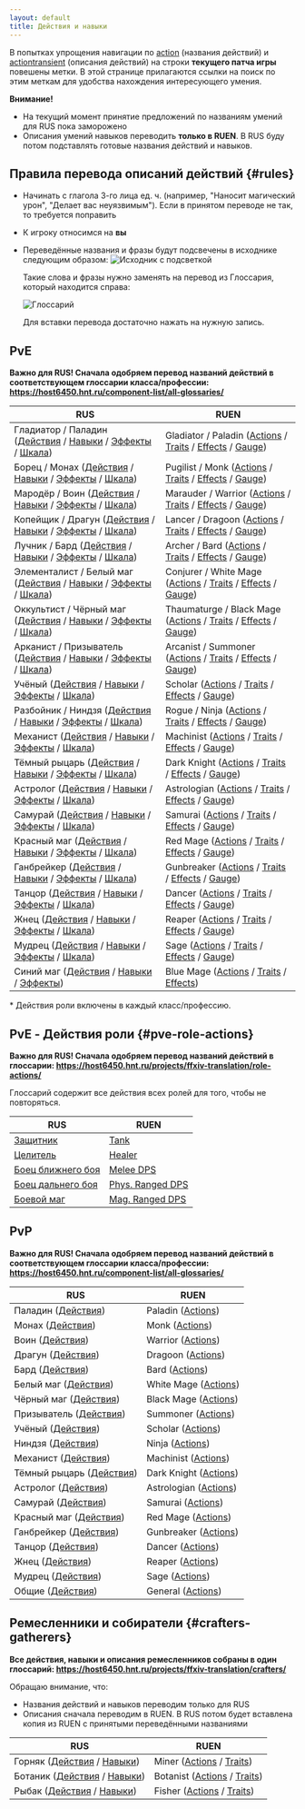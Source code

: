 ```yaml
---
layout: default
title: Действия и навыки
---
```


В попытках упрощения навигации по [action](https://host6450.hnt.ru/projects/ffxiv-translation/action/) (названия действий) и [actiontransient](https://host6450.hnt.ru/projects/ffxiv-translation/actiontransient/) (описания действий) на строки **текущего патча игры** повешены метки. В этой странице прилагаются ссылки на поиск по этим меткам для удобства нахождения интересующего умения.

**Внимание!**

* На текущий момент принятие предложений по названиям умений для RUS пока заморожено
* Описания умений навыков переводить **только в RUEN**. В RUS буду потом подставлять готовые названия действий и навыков.

## Правила перевода описаний действий {#rules}
* Начинать с глагола 3-го лица ед. ч. (например, "Наносит магический урон", "Делает вас неуязвимым"). Если в принятом переводе не так, то требуется поправить
* К игроку относимся на **вы**
* Переведённые названия и фразы будут подсвечены в исходнике следующим образом:
  ![Исходник с подсветкой](/xivrus/assets/images/actions-traits-glossary-1.png)

  Такие слова и фразы нужно заменять на перевод из Глоссария, который находится справа:

  ![Глоссарий](/xivrus/assets/images/actions-traits-glossary-2.png)

  Для вставки перевода достаточно нажать на нужную запись.

## PvE
**Важно для RUS! Сначала одобряем перевод названий действий в соответствующем глоссарии класса/профессии: <https://host6450.hnt.ru/component-list/all-glossaries/>**

| RUS                                                          | RUEN                                                         |
| ------------------------------------------------------------ | ------------------------------------------------------------ |
| Гладиатор / Паладин ([Действия](https://host6450.hnt.ru/search/?q=label%3A%22Paladin%22+language%3Aru+component%3Ar"action.*"&sort_by=context) / [Навыки](https://host6450.hnt.ru/search/?q=label%3A%22Paladin%22+language%3Aru+component%3Ar"trait.*"&sort_by=context) / [Эффекты](https://host6450.hnt.ru/search/?q=label%3A%22Paladin%22+language%3Aru+component%3Ar"status"&sort_by=context) / [Шкала](https://host6450.hnt.ru/search/?q=label%3A%22Paladin%22+language%3Aru+component%3Ar"guidepagestring"&sort_by=context)) | Gladiator / Paladin ([Actions](https://host6450.hnt.ru/search/?q=label%3A%22Paladin%22+language%3Aruen+component%3Ar"action.*"&sort_by=context) / [Traits](https://host6450.hnt.ru/search/?q=label%3A%22Paladin%22+language%3Aruen+component%3Ar"trait.*"&sort_by=context) / [Effects](https://host6450.hnt.ru/search/?q=label%3A%22Paladin%22+language%3Aruen+component%3Ar"status"&sort_by=context) / [Gauge](https://host6450.hnt.ru/search/?q=label%3A%22Paladin%22+language%3Aruen+component%3Ar"guidepagestring"&sort_by=context)) |
| Борец / Монах ([Действия](https://host6450.hnt.ru/search/?q=label%3A%22Monk%22+language%3Aru+component%3Ar"action.*"&sort_by=context) / [Навыки](https://host6450.hnt.ru/search/?q=label%3A%22Monk%22+language%3Aru+component%3Ar"trait.*"&sort_by=context) / [Эффекты](https://host6450.hnt.ru/search/?q=label%3A%22Monk%22+language%3Aru+component%3Ar"status"&sort_by=context) / [Шкала](https://host6450.hnt.ru/search/?q=label%3A%22Monk%22+language%3Aru+component%3Ar"guidepagestring"&sort_by=context)) | Pugilist / Monk ([Actions](https://host6450.hnt.ru/search/?q=label%3A%22Monk%22+language%3Aruen+component%3Ar"action.*"&sort_by=context) / [Traits](https://host6450.hnt.ru/search/?q=label%3A%22Monk%22+language%3Aruen+component%3Ar"trait.*"&sort_by=context) / [Effects](https://host6450.hnt.ru/search/?q=label%3A%22Monk%22+language%3Aruen+component%3Ar"status"&sort_by=context) / [Gauge](https://host6450.hnt.ru/search/?q=label%3A%22Monk%22+language%3Aruen+component%3Ar"guidepagestring"&sort_by=context)) |
| Мародёр / Воин ([Действия](https://host6450.hnt.ru/search/?q=label%3A%22Warrior%22+language%3Aru+component%3Ar"action.*"&sort_by=context) / [Навыки](https://host6450.hnt.ru/search/?q=label%3A%22Warrior%22+language%3Aru+component%3Ar"trait.*"&sort_by=context) / [Эффекты](https://host6450.hnt.ru/search/?q=label%3A%22Warrior%22+language%3Aru+component%3Ar"status"&sort_by=context) / [Шкала](https://host6450.hnt.ru/search/?q=label%3A%22Warrior%22+language%3Aru+component%3Ar"guidepagestring"&sort_by=context)) | Marauder / Warrior ([Actions](https://host6450.hnt.ru/search/?q=label%3A%22Warrior%22+language%3Aruen+component%3Ar"action.*"&sort_by=context) / [Traits](https://host6450.hnt.ru/search/?q=label%3A%22Warrior%22+language%3Aruen+component%3Ar"trait.*"&sort_by=context) / [Effects](https://host6450.hnt.ru/search/?q=label%3A%22Warrior%22+language%3Aruen+component%3Ar"status"&sort_by=context) / [Gauge](https://host6450.hnt.ru/search/?q=label%3A%22Warrior%22+language%3Aruen+component%3Ar"guidepagestring"&sort_by=context)) |
| Копейщик / Драгун ([Действия](https://host6450.hnt.ru/search/?q=label%3A%22Dragoon%22+language%3Aru+component%3Ar"action.*"&sort_by=context) / [Навыки](https://host6450.hnt.ru/search/?q=label%3A%22Dragoon%22+language%3Aru+component%3Ar"trait.*"&sort_by=context) / [Эффекты](https://host6450.hnt.ru/search/?q=label%3A%22Dragoon%22+language%3Aru+component%3Ar"status"&sort_by=context) / [Шкала](https://host6450.hnt.ru/search/?q=label%3A%22Dragoon%22+language%3Aru+component%3Ar"guidepagestring"&sort_by=context)) | Lancer / Dragoon ([Actions](https://host6450.hnt.ru/search/?q=label%3A%22Dragoon%22+language%3Aruen+component%3Ar"action.*"&sort_by=context) / [Traits](https://host6450.hnt.ru/search/?q=label%3A%22Dragoon%22+language%3Aruen+component%3Ar"trait.*"&sort_by=context) / [Effects](https://host6450.hnt.ru/search/?q=label%3A%22Dragoon%22+language%3Aruen+component%3Ar"status"&sort_by=context) / [Gauge](https://host6450.hnt.ru/search/?q=label%3A%22Dragoon%22+language%3Aruen+component%3Ar"guidepagestring"&sort_by=context)) |
| Лучник / Бард ([Действия](https://host6450.hnt.ru/search/?q=label%3A%22Bard%22+language%3Aru+component%3Ar"action.*"&sort_by=context) / [Навыки](https://host6450.hnt.ru/search/?q=label%3A%22Bard%22+language%3Aru+component%3Ar"trait.*"&sort_by=context) / [Эффекты](https://host6450.hnt.ru/search/?q=label%3A%22Bard%22+language%3Aru+component%3Ar"status"&sort_by=context) / [Шкала](https://host6450.hnt.ru/search/?q=label%3A%22Bard%22+language%3Aru+component%3Ar"guidepagestring"&sort_by=context)) | Archer / Bard ([Actions](https://host6450.hnt.ru/search/?q=label%3A%22Bard%22+language%3Aruen+component%3Ar"action.*"&sort_by=context) / [Traits](https://host6450.hnt.ru/search/?q=label%3A%22Bard%22+language%3Aruen+component%3Ar"trait.*"&sort_by=context) / [Effects](https://host6450.hnt.ru/search/?q=label%3A%22Bard%22+language%3Aruen+component%3Ar"status"&sort_by=context) / [Gauge](https://host6450.hnt.ru/search/?q=label%3A%22Bard%22+language%3Aruen+component%3Ar"guidepagestring"&sort_by=context)) |
| Элементалист / Белый маг ([Действия](https://host6450.hnt.ru/search/?q=label%3A%22White+Mage%22+language%3Aru+component%3Ar"action.*"&sort_by=context) / [Навыки](https://host6450.hnt.ru/search/?q=label%3A%22White+Mage%22+language%3Aru+component%3Ar"trait.*"&sort_by=context) / [Эффекты](https://host6450.hnt.ru/search/?q=label%3A%22White+Mage%22+language%3Aru+component%3Ar"status"&sort_by=context) / [Шкала](https://host6450.hnt.ru/search/?q=label%3A%22White+Mage%22+language%3Aru+component%3Ar"guidepagestring"&sort_by=context)) | Conjurer / White Mage ([Actions](https://host6450.hnt.ru/search/?q=label%3A%22White+Mage%22+language%3Aruen+component%3Ar"action.*"&sort_by=context) / [Traits](https://host6450.hnt.ru/search/?q=label%3A%22White+Mage%22+language%3Aruen+component%3Ar"trait.*"&sort_by=context) / [Effects](https://host6450.hnt.ru/search/?q=label%3A%22White+Mage%22+language%3Aruen+component%3Ar"status"&sort_by=context) / [Gauge](https://host6450.hnt.ru/search/?q=label%3A%22White+Mage%22+language%3Aruen+component%3Ar"guidepagestring"&sort_by=context)) |
| Оккультист / Чёрный маг ([Действия](https://host6450.hnt.ru/search/?q=label%3A%22Black+Mage%22+language%3Aru+component%3Ar"action.*"&sort_by=context) / [Навыки](https://host6450.hnt.ru/search/?q=label%3A%22Black+Mage%22+language%3Aru+component%3Ar"trait.*"&sort_by=context) / [Эффекты](https://host6450.hnt.ru/search/?q=label%3A%22Black+Mage%22+language%3Aru+component%3Ar"status"&sort_by=context) / [Шкала](https://host6450.hnt.ru/search/?q=label%3A%22Black+Mage%22+language%3Aru+component%3Ar"guidepagestring"&sort_by=context)) | Thaumaturge / Black Mage ([Actions](https://host6450.hnt.ru/search/?q=label%3A%22Black+Mage%22+language%3Aruen+component%3Ar"action.*"&sort_by=context) / [Traits](https://host6450.hnt.ru/search/?q=label%3A%22Black+Mage%22+language%3Aruen+component%3Ar"trait.*"&sort_by=context) / [Effects](https://host6450.hnt.ru/search/?q=label%3A%22Black+Mage%22+language%3Aruen+component%3Ar"status"&sort_by=context) / [Gauge](https://host6450.hnt.ru/search/?q=label%3A%22Black+Mage%22+language%3Aruen+component%3Ar"guidepagestring"&sort_by=context)) |
| Арканист / Призыватель ([Действия](https://host6450.hnt.ru/search/?q=label%3A%22Summoner%22+language%3Aru+component%3Ar"action.*"&sort_by=context) / [Навыки](https://host6450.hnt.ru/search/?q=label%3A%22Summoner%22+language%3Aru+component%3Ar"trait.*"&sort_by=context) / [Эффекты](https://host6450.hnt.ru/search/?q=label%3A%22Summoner%22+language%3Aru+component%3Ar"status"&sort_by=context) / [Шкала](https://host6450.hnt.ru/search/?q=label%3A%22Summoner%22+language%3Aru+component%3Ar"guidepagestring"&sort_by=context)) | Arcanist / Summoner ([Actions](https://host6450.hnt.ru/search/?q=label%3A%22Summoner%22+language%3Aruen+component%3Ar"action.*"&sort_by=context) / [Traits](https://host6450.hnt.ru/search/?q=label%3A%22Summoner%22+language%3Aruen+component%3Ar"trait.*"&sort_by=context) / [Effects](https://host6450.hnt.ru/search/?q=label%3A%22Summoner%22+language%3Aruen+component%3Ar"status"&sort_by=context) / [Gauge](https://host6450.hnt.ru/search/?q=label%3A%22Summoner%22+language%3Aruen+component%3Ar"guidepagestring"&sort_by=context)) |
| Учёный ([Действия](https://host6450.hnt.ru/search/?q=label%3A%22Scholar%22+language%3Aru+component%3Ar"action.*"&sort_by=context) / [Навыки](https://host6450.hnt.ru/search/?q=label%3A%22Scholar%22+language%3Aru+component%3Ar"trait.*"&sort_by=context) / [Эффекты](https://host6450.hnt.ru/search/?q=label%3A%22Scholar%22+language%3Aru+component%3Ar"status"&sort_by=context) / [Шкала](https://host6450.hnt.ru/search/?q=label%3A%22Scholar%22+language%3Aru+component%3Ar"guidepagestring"&sort_by=context)) | Scholar ([Actions](https://host6450.hnt.ru/search/?q=label%3A%22Scholar%22+language%3Aruen+component%3Ar"action.*"&sort_by=context) / [Traits](https://host6450.hnt.ru/search/?q=label%3A%22Scholar%22+language%3Aruen+component%3Ar"trait.*"&sort_by=context) / [Effects](https://host6450.hnt.ru/search/?q=label%3A%22Scholar%22+language%3Aruen+component%3Ar"status"&sort_by=context) / [Gauge](https://host6450.hnt.ru/search/?q=label%3A%22Scholar%22+language%3Aruen+component%3Ar"guidepagestring"&sort_by=context)) |
| Разбойник / Ниндзя ([Действия](https://host6450.hnt.ru/search/?q=label%3A%22Ninja%22+language%3Aru+component%3Ar"action.*"&sort_by=context) / [Навыки](https://host6450.hnt.ru/search/?q=label%3A%22Ninja%22+language%3Aru+component%3Ar"trait.*"&sort_by=context) / [Эффекты](https://host6450.hnt.ru/search/?q=label%3A%22Ninja%22+language%3Aru+component%3Ar"status"&sort_by=context) / [Шкала](https://host6450.hnt.ru/search/?q=label%3A%22Ninja%22+language%3Aru+component%3Ar"guidepagestring"&sort_by=context)) | Rogue / Ninja ([Actions](https://host6450.hnt.ru/search/?q=label%3A%22Ninja%22+language%3Aruen+component%3Ar"action.*"&sort_by=context) / [Traits](https://host6450.hnt.ru/search/?q=label%3A%22Ninja%22+language%3Aruen+component%3Ar"trait.*"&sort_by=context) / [Effects](https://host6450.hnt.ru/search/?q=label%3A%22Ninja%22+language%3Aruen+component%3Ar"status"&sort_by=context) / [Gauge](https://host6450.hnt.ru/search/?q=label%3A%22Ninja%22+language%3Aruen+component%3Ar"guidepagestring"&sort_by=context)) |
| Механист ([Действия](https://host6450.hnt.ru/search/?q=label%3A%22Machinist%22+language%3Aru+component%3Ar"action.*"&sort_by=context) / [Навыки](https://host6450.hnt.ru/search/?q=label%3A%22Machinist%22+language%3Aru+component%3Ar"trait.*"&sort_by=context) / [Эффекты](https://host6450.hnt.ru/search/?q=label%3A%22Machinist%22+language%3Aru+component%3Ar"status"&sort_by=context) / [Шкала](https://host6450.hnt.ru/search/?q=label%3A%22Machinist%22+language%3Aru+component%3Ar"guidepagestring"&sort_by=context)) | Machinist ([Actions](https://host6450.hnt.ru/search/?q=label%3A%22Machinist%22+language%3Aruen+component%3Ar"action.*"&sort_by=context) / [Traits](https://host6450.hnt.ru/search/?q=label%3A%22Machinist%22+language%3Aruen+component%3Ar"trait.*"&sort_by=context) / [Effects](https://host6450.hnt.ru/search/?q=label%3A%22Machinist%22+language%3Aruen+component%3Ar"status"&sort_by=context) / [Gauge](https://host6450.hnt.ru/search/?q=label%3A%22Machinist%22+language%3Aruen+component%3Ar"guidepagestring"&sort_by=context)) |
| Тёмный рыцарь ([Действия](https://host6450.hnt.ru/search/?q=label%3A%22Dark+Knight%22+language%3Aru+component%3Ar"action.*"&sort_by=context) / [Навыки](https://host6450.hnt.ru/search/?q=label%3A%22Dark+Knight%22+language%3Aru+component%3Ar"trait.*"&sort_by=context) / [Эффекты](https://host6450.hnt.ru/search/?q=label%3A%22Dark+Knight%22+language%3Aru+component%3Ar"status"&sort_by=context) / [Шкала](https://host6450.hnt.ru/search/?q=label%3A%22Dark+Knight%22+language%3Aru+component%3Ar"guidepagestring"&sort_by=context)) | Dark Knight ([Actions](https://host6450.hnt.ru/search/?q=label%3A%22Dark+Knight%22+language%3Aruen+component%3Ar"action.*"&sort_by=context) / [Traits](https://host6450.hnt.ru/search/?q=label%3A%22Dark+Knight%22+language%3Aruen+component%3Ar"trait.*"&sort_by=context) / [Effects](https://host6450.hnt.ru/search/?q=label%3A%22Dark+Knight%22+language%3Aruen+component%3Ar"status"&sort_by=context) / [Gauge](https://host6450.hnt.ru/search/?q=label%3A%22Dark+Knight%22+language%3Aruen+component%3Ar"guidepagestring"&sort_by=context)) |
| Астролог ([Действия](https://host6450.hnt.ru/search/?q=label%3A%22Astrologian%22+language%3Aru+component%3Ar"action.*"&sort_by=context) / [Навыки](https://host6450.hnt.ru/search/?q=label%3A%22Astrologian%22+language%3Aru+component%3Ar"trait.*"&sort_by=context) / [Эффекты](https://host6450.hnt.ru/search/?q=label%3A%22Astrologian%22+language%3Aru+component%3Ar"status"&sort_by=context) / [Шкала](https://host6450.hnt.ru/search/?q=label%3A%22Astrologian%22+language%3Aru+component%3Ar"guidepagestring"&sort_by=context)) | Astrologian ([Actions](https://host6450.hnt.ru/search/?q=label%3A%22Astrologian%22+language%3Aruen+component%3Ar"action.*"&sort_by=context) / [Traits](https://host6450.hnt.ru/search/?q=label%3A%22Astrologian%22+language%3Aruen+component%3Ar"trait.*"&sort_by=context) / [Effects](https://host6450.hnt.ru/search/?q=label%3A%22Astrologian%22+language%3Aruen+component%3Ar"status"&sort_by=context) / [Gauge](https://host6450.hnt.ru/search/?q=label%3A%22Astrologian%22+language%3Aruen+component%3Ar"guidepagestring"&sort_by=context)) |
| Самурай ([Действия](https://host6450.hnt.ru/search/?q=label%3A%22Samurai%22+language%3Aru+component%3Ar"action.*"&sort_by=context) / [Навыки](https://host6450.hnt.ru/search/?q=label%3A%22Samurai%22+language%3Aru+component%3Ar"trait.*"&sort_by=context) / [Эффекты](https://host6450.hnt.ru/search/?q=label%3A%22Samurai%22+language%3Aru+component%3Ar"status"&sort_by=context) / [Шкала](https://host6450.hnt.ru/search/?q=label%3A%22Samurai%22+language%3Aru+component%3Ar"guidepagestring"&sort_by=context)) | Samurai ([Actions](https://host6450.hnt.ru/search/?q=label%3A%22Samurai%22+language%3Aruen+component%3Ar"action.*"&sort_by=context) / [Traits](https://host6450.hnt.ru/search/?q=label%3A%22Samurai%22+language%3Aruen+component%3Ar"trait.*"&sort_by=context) / [Effects](https://host6450.hnt.ru/search/?q=label%3A%22Samurai%22+language%3Aruen+component%3Ar"status"&sort_by=context) / [Gauge](https://host6450.hnt.ru/search/?q=label%3A%22Samurai%22+language%3Aruen+component%3Ar"guidepagestring"&sort_by=context)) |
| Красный маг ([Действия](https://host6450.hnt.ru/search/?q=label%3A%22Red+Mage%22+language%3Aru+component%3Ar"action.*"&sort_by=context) / [Навыки](https://host6450.hnt.ru/search/?q=label%3A%22Red+Mage%22+language%3Aru+component%3Ar"trait.*"&sort_by=context) / [Эффекты](https://host6450.hnt.ru/search/?q=label%3A%22Red+Mage%22+language%3Aru+component%3Ar"status"&sort_by=context) / [Шкала](https://host6450.hnt.ru/search/?q=label%3A%22Red+Mage%22+language%3Aru+component%3Ar"guidepagestring"&sort_by=context)) | Red Mage ([Actions](https://host6450.hnt.ru/search/?q=label%3A%22Red+Mage%22+language%3Aruen+component%3Ar"action.*"&sort_by=context) / [Traits](https://host6450.hnt.ru/search/?q=label%3A%22Red+Mage%22+language%3Aruen+component%3Ar"trait.*"&sort_by=context) / [Effects](https://host6450.hnt.ru/search/?q=label%3A%22Red+Mage%22+language%3Aruen+component%3Ar"status"&sort_by=context) / [Gauge](https://host6450.hnt.ru/search/?q=label%3A%22Red+Mage%22+language%3Aruen+component%3Ar"guidepagestring"&sort_by=context)) |
| Ганбрейкер ([Действия](https://host6450.hnt.ru/search/?q=label%3A%22Gunbreaker%22+language%3Aru+component%3Ar"action.*"&sort_by=context) / [Навыки](https://host6450.hnt.ru/search/?q=label%3A%22Gunbreaker%22+language%3Aru+component%3Ar"trait.*"&sort_by=context) / [Эффекты](https://host6450.hnt.ru/search/?q=label%3A%22Gunbreaker%22+language%3Aru+component%3Ar"status"&sort_by=context) / [Шкала](https://host6450.hnt.ru/search/?q=label%3A%22Gunbreaker%22+language%3Aru+component%3Ar"guidepagestring"&sort_by=context)) | Gunbreaker ([Actions](https://host6450.hnt.ru/search/?q=label%3A%22Gunbreaker%22+language%3Aruen+component%3Ar"action.*"&sort_by=context) / [Traits](https://host6450.hnt.ru/search/?q=label%3A%22Gunbreaker%22+language%3Aruen+component%3Ar"trait.*"&sort_by=context) / [Effects](https://host6450.hnt.ru/search/?q=label%3A%22Gunbreaker%22+language%3Aruen+component%3Ar"status"&sort_by=context) / [Gauge](https://host6450.hnt.ru/search/?q=label%3A%22Gunbreaker%22+language%3Aruen+component%3Ar"guidepagestring"&sort_by=context)) |
| Танцор ([Действия](https://host6450.hnt.ru/search/?q=label%3A%22Dancer%22+language%3Aru+component%3Ar"action.*"&sort_by=context) / [Навыки](https://host6450.hnt.ru/search/?q=label%3A%22Dancer%22+language%3Aru+component%3Ar"trait.*"&sort_by=context) / [Эффекты](https://host6450.hnt.ru/search/?q=label%3A%22Dancer%22+language%3Aru+component%3Ar"status"&sort_by=context) / [Шкала](https://host6450.hnt.ru/search/?q=label%3A%22Dancer%22+language%3Aru+component%3Ar"guidepagestring"&sort_by=context)) | Dancer ([Actions](https://host6450.hnt.ru/search/?q=label%3A%22Dancer%22+language%3Aruen+component%3Ar"action.*"&sort_by=context) / [Traits](https://host6450.hnt.ru/search/?q=label%3A%22Dancer%22+language%3Aruen+component%3Ar"trait.*"&sort_by=context) / [Effects](https://host6450.hnt.ru/search/?q=label%3A%22Dancer%22+language%3Aruen+component%3Ar"status"&sort_by=context) / [Gauge](https://host6450.hnt.ru/search/?q=label%3A%22Dancer%22+language%3Aruen+component%3Ar"guidepagestring"&sort_by=context)) |
| Жнец ([Действия](https://host6450.hnt.ru/search/?q=label%3A%22Reaper%22+language%3Aru+component%3Ar"action.*"&sort_by=context) / [Навыки](https://host6450.hnt.ru/search/?q=label%3A%22Reaper%22+language%3Aru+component%3Ar"trait.*"&sort_by=context) / [Эффекты](https://host6450.hnt.ru/search/?q=label%3A%22Reaper%22+language%3Aru+component%3Ar"status"&sort_by=context) / [Шкала](https://host6450.hnt.ru/search/?q=label%3A%22Reaper%22+language%3Aru+component%3Ar"guidepagestring"&sort_by=context)) | Reaper ([Actions](https://host6450.hnt.ru/search/?q=label%3A%22Reaper%22+language%3Aruen+component%3Ar"action.*"&sort_by=context) / [Traits](https://host6450.hnt.ru/search/?q=label%3A%22Reaper%22+language%3Aruen+component%3Ar"trait.*"&sort_by=context) / [Effects](https://host6450.hnt.ru/search/?q=label%3A%22Reaper%22+language%3Aruen+component%3Ar"status"&sort_by=context) / [Gauge](https://host6450.hnt.ru/search/?q=label%3A%22Reaper%22+language%3Aruen+component%3Ar"guidepagestring"&sort_by=context)) |
| Мудрец ([Действия](https://host6450.hnt.ru/search/?q=label%3A%22Sage%22+language%3Aru+component%3Ar"action.*"&sort_by=context) / [Навыки](https://host6450.hnt.ru/search/?q=label%3A%22Sage%22+language%3Aru+component%3Ar"trait.*"&sort_by=context) / [Эффекты](https://host6450.hnt.ru/search/?q=label%3A%22Sage%22+language%3Aru+component%3Ar"status"&sort_by=context) / [Шкала](https://host6450.hnt.ru/search/?q=label%3A%22Sage%22+language%3Aru+component%3Ar"guidepagestring"&sort_by=context)) | Sage ([Actions](https://host6450.hnt.ru/search/?q=label%3A%22Sage%22+language%3Aruen+component%3Ar"action.*"&sort_by=context) / [Traits](https://host6450.hnt.ru/search/?q=label%3A%22Sage%22+language%3Aruen+component%3Ar"trait.*"&sort_by=context) / [Effects](https://host6450.hnt.ru/search/?q=label%3A%22Sage%22+language%3Aruen+component%3Ar"status"&sort_by=context) / [Gauge](https://host6450.hnt.ru/search/?q=label%3A%22Sage%22+language%3Aruen+component%3Ar"guidepagestring"&sort_by=context)) |
| Синий маг ([Действия](https://host6450.hnt.ru/search/?q=label%3A%22Blue+Mage%22+language%3Aru+component%3Ar"action.*"&sort_by=context) / [Навыки](https://host6450.hnt.ru/search/?q=label%3A%22Blue+Mage%22+language%3Aru+component%3Ar"trait.*"&sort_by=context) / [Эффекты](https://host6450.hnt.ru/search/?q=label%3A%22Blue+Mage%22+language%3Aru+component%3Ar"status"&sort_by=context)) | Blue Mage ([Actions](https://host6450.hnt.ru/search/?q=label%3A%22Blue+Mage%22+language%3Aruen+component%3Ar"action.*"&sort_by=context) / [Traits](https://host6450.hnt.ru/search/?q=label%3A%22Blue+Mage%22+language%3Aruen+component%3Ar"trait.*"&sort_by=context) / [Effects](https://host6450.hnt.ru/search/?q=label%3A%22Blue+Mage%22+language%3Aruen+component%3Ar"status"&sort_by=context)) |

\* Действия роли включены в каждый класс/профессию.
## PvE - Действия роли {#pve-role-actions}
**Важно для RUS! Сначала одобряем перевод названий действий в глоссарии: <https://host6450.hnt.ru/projects/ffxiv-translation/role-actions/>**

Глоссарий содержит все действия всех ролей для того, чтобы не повторяться.

| RUS                                                          | RUEN                                                         |
| ------------------------------------------------------------ | ------------------------------------------------------------ |
| [Защитник](https://host6450.hnt.ru/search/?q=label%3A%22Role+Actions+-+Tank%22+language%3Aru&sort_by=context) | [Tank](https://host6450.hnt.ru/search/?q=label%3A%22Role+Actions+-+Tank%22+language%3Aruen&sort_by=context) |
| [Целитель](https://host6450.hnt.ru/search/?q=label%3A%22Role+Actions+-+Healer%22+language%3Aru&sort_by=context) | [Healer](https://host6450.hnt.ru/search/?q=label%3A%22Blue+Mage%22+language%3Aruen&sort_by=context) |
| [Боец ближнего боя](https://host6450.hnt.ru/search/?q=label%3A%22Role+Actions+-+Melee+DPS%22+language%3Aru&sort_by=context) | [Melee DPS](https://host6450.hnt.ru/search/?q=label%3A%22Role+Actions+-+Melee+DPS%22+language%3Aruen&sort_by=context) |
| [Боец дальнего боя](https://host6450.hnt.ru/search/?q=label%3A%22Role+Actions+-+Phys.+Ranged+DPS%22+language%3Aru&sort_by=context) | [Phys. Ranged DPS](https://host6450.hnt.ru/search/?q=label%3A%22Role+Actions+-+Phys.+Ranged+DPS%22+language%3Aruen&sort_by=context) |
| [Боевой маг](https://host6450.hnt.ru/search/?q=label%3A%22Role+Actions+-+Mag.+Ranged+DPS%22+language%3Aru&sort_by=context) | [Mag. Ranged DPS](https://host6450.hnt.ru/search/?q=label%3A%22Role+Actions+-+Mag.+Ranged+DPS%22+language%3Aruen&sort_by=context) |

## PvP

**Важно для RUS! Сначала одобряем перевод названий действий в соответствующем глоссарии класса/профессии: <https://host6450.hnt.ru/component-list/all-glossaries/>**

| RUS                                                          | RUEN                                                         |
| ------------------------------------------------------------ | ------------------------------------------------------------ |
| Паладин ([Действия](https://host6450.hnt.ru/search/?offset=1&q=label%3A%22Paladin+PVP%22+language%3Aru+component%3Ar%22action.*%22&sort_by=context&checksum=)) | Paladin ([Actions](https://host6450.hnt.ru/search/?offset=1&q=label%3A%22Paladin+pvp%22+language%3Aruen+component%3Ar%22action.*%22&sort_by=context&checksum=)) |
| Монах ([Действия](https://host6450.hnt.ru/search/?offset=1&q=label%3A%22Monk+PVP%22+language%3Aru+component%3Ar%22action.*%22&sort_by=context&checksum=)) | Monk ([Actions](https://host6450.hnt.ru/search/?offset=1&q=label%3A%22Monk+pvp%22+language%3Aruen+component%3Ar%22action.*%22&sort_by=context&checksum=)) |
| Воин ([Действия](https://host6450.hnt.ru/search/?offset=1&q=label%3A%22Warrior+PVP%22+language%3Aru+component%3Ar%22action.*%22&sort_by=context&checksum=)) | Warrior ([Actions](https://host6450.hnt.ru/search/?offset=1&q=label%3A%22Warrior+pvp%22+language%3Aruen+component%3Ar%22action.*%22&sort_by=context&checksum=)) |
| Драгун ([Действия](https://host6450.hnt.ru/search/?offset=1&q=label%3A%22Dragoon+PVP%22+language%3Aru+component%3Ar%22action.*%22&sort_by=context&checksum=)) | Dragoon ([Actions](https://host6450.hnt.ru/search/?offset=1&q=label%3A%22Dragoon+pvp%22+language%3Aruen+component%3Ar%22action.*%22&sort_by=context&checksum=)) |
| Бард ([Действия](https://host6450.hnt.ru/search/?offset=1&q=label%3A%22Bard+PVP%22+language%3Aru+component%3Ar%22action.*%22&sort_by=context&checksum=)) | Bard ([Actions](https://host6450.hnt.ru/search/?offset=1&q=label%3A%22Bard+pvp%22+language%3Aruen+component%3Ar%22action.*%22&sort_by=context&checksum=)) |
| Белый маг ([Действия](https://host6450.hnt.ru/search/?offset=1&q=label%3A%22White+Mage+PVP%22+language%3Aru+component%3Ar%22action.*%22&sort_by=context&checksum=)) | White Mage ([Actions](https://host6450.hnt.ru/search/?offset=1&q=label%3A%22White+Mage+pvp%22+language%3Aruen+component%3Ar%22action.*%22&sort_by=context&checksum=)) |
| Чёрный маг ([Действия](https://host6450.hnt.ru/search/?offset=1&q=label%3A%22Black+Mage+PVP%22+language%3Aru+component%3Ar%22action.*%22&sort_by=context&checksum=)) | Black Mage ([Actions](https://host6450.hnt.ru/search/?offset=1&q=label%3A%22Black+Mage+pvp%22+language%3Aruen+component%3Ar%22action.*%22&sort_by=context&checksum=)) |
| Призыватель ([Действия](https://host6450.hnt.ru/search/?offset=1&q=label%3A%22Summoner+PVP%22+language%3Aru+component%3Ar%22action.*%22&sort_by=context&checksum=)) | Summoner ([Actions](https://host6450.hnt.ru/search/?offset=1&q=label%3A%22Summoner+pvp%22+language%3Aruen+component%3Ar%22action.*%22&sort_by=context&checksum=)) |
| Учёный ([Действия](https://host6450.hnt.ru/search/?offset=1&q=label%3A%22Scholar+PVP%22+language%3Aru+component%3Ar%22action.*%22&sort_by=context&checksum=)) | Scholar ([Actions](https://host6450.hnt.ru/search/?offset=1&q=label%3A%22Scholar+pvp%22+language%3Aruen+component%3Ar%22action.*%22&sort_by=context&checksum=)) |
| Ниндзя ([Действия](https://host6450.hnt.ru/search/?offset=1&q=label%3A%22Ninja+PVP%22+language%3Aru+component%3Ar%22action.*%22&sort_by=context&checksum=)) | Ninja ([Actions](https://host6450.hnt.ru/search/?offset=1&q=label%3A%22Ninja+pvp%22+language%3Aruen+component%3Ar%22action.*%22&sort_by=context&checksum=)) |
| Механист ([Действия](https://host6450.hnt.ru/search/?offset=1&q=label%3A%22Machinist+PVP%22+language%3Aru+component%3Ar%22action.*%22&sort_by=context&checksum=)) | Machinist ([Actions](https://host6450.hnt.ru/search/?offset=1&q=label%3A%22Machinist+pvp%22+language%3Aruen+component%3Ar%22action.*%22&sort_by=context&checksum=)) |
| Тёмный рыцарь ([Действия](https://host6450.hnt.ru/search/?offset=1&q=label%3A%22Dark+Knight+PVP%22+language%3Aru+component%3Ar%22action.*%22&sort_by=context&checksum=)) | Dark Knight ([Actions](https://host6450.hnt.ru/search/?offset=1&q=label%3A%22Dark+Knight+pvp%22+language%3Aruen+component%3Ar%22action.*%22&sort_by=context&checksum=)) |
| Астролог ([Действия](https://host6450.hnt.ru/search/?offset=1&q=label%3A%22Astrologian+PVP%22+language%3Aru+component%3Ar%22action.*%22&sort_by=context&checksum=)) | Astrologian ([Actions](https://host6450.hnt.ru/search/?offset=1&q=label%3A%22Astrologian+pvp%22+language%3Aruen+component%3Ar%22action.*%22&sort_by=context&checksum=)) |
| Самурай ([Действия](https://host6450.hnt.ru/search/?offset=1&q=label%3A%22Samurai+PVP%22+language%3Aru+component%3Ar%22action.*%22&sort_by=context&checksum=)) | Samurai ([Actions](https://host6450.hnt.ru/search/?offset=1&q=label%3A%22Samurai+pvp%22+language%3Aruen+component%3Ar%22action.*%22&sort_by=context&checksum=)) |
| Красный маг ([Действия](https://host6450.hnt.ru/search/?offset=1&q=label%3A%22Red+Mage+PVP%22+language%3Aru+component%3Ar%22action.*%22&sort_by=context&checksum=)) | Red Mage ([Actions](https://host6450.hnt.ru/search/?offset=1&q=label%3A%22Red+Mage+pvp%22+language%3Aruen+component%3Ar%22action.*%22&sort_by=context&checksum=)) |
| Ганбрейкер ([Действия](https://host6450.hnt.ru/search/?offset=1&q=label%3A%22Gunbreaker+PVP%22+language%3Aru+component%3Ar%22action.*%22&sort_by=context&checksum=)) | Gunbreaker ([Actions](https://host6450.hnt.ru/search/?offset=1&q=label%3A%22Gunbreaker+pvp%22+language%3Aruen+component%3Ar%22action.*%22&sort_by=context&checksum=)) |
| Танцор ([Действия](https://host6450.hnt.ru/search/?offset=1&q=label%3A%22Dancer+PVP%22+language%3Aru+component%3Ar%22action.*%22&sort_by=context&checksum=)) | Dancer ([Actions](https://host6450.hnt.ru/search/?offset=1&q=label%3A%22Dancer+pvp%22+language%3Aruen+component%3Ar%22action.*%22&sort_by=context&checksum=)) |
| Жнец ([Действия](https://host6450.hnt.ru/search/?offset=1&q=label%3A%22Reaper+PVP%22+language%3Aru+component%3Ar%22action.*%22&sort_by=context&checksum=)) | Reaper ([Actions](https://host6450.hnt.ru/search/?offset=1&q=label%3A%22Reaper+pvp%22+language%3Aruen+component%3Ar%22action.*%22&sort_by=context&checksum=)) |
| Мудрец ([Действия](https://host6450.hnt.ru/search/?offset=1&q=label%3A%22Sage+PVP%22+language%3Aru+component%3Ar%22action.*%22&sort_by=context&checksum=)) | Sage ([Actions](https://host6450.hnt.ru/search/?offset=1&q=label%3A%22Sage+pvp%22+language%3Aruen+component%3Ar%22action.*%22&sort_by=context&checksum=)) |
| Общие ([Действия](https://host6450.hnt.ru/search/?offset=1&q=label%3A%22General+PVP%22+language%3Aru+component%3Ar%22action.*%22&sort_by=context&checksum=)) | General ([Actions](https://host6450.hnt.ru/search/?offset=1&q=label%3A%22General+Pvp%22+language%3Aruen+component%3Ar%22action.*%22&sort_by=context&checksum=)) |

## Ремесленники и собиратели {#crafters-gatherers}
**Все действия, навыки и описания ремесленников собраны в один глоссарий: <https://host6450.hnt.ru/projects/ffxiv-translation/crafters/>**

Обращаю внимание, что:
* Названия действий и навыков переводим только для RUS
* Описания сначала переводим в RUEN. В RUS потом будет вставлена копия из RUEN с принятыми переведёнными названиями

| RUS                                                          | RUEN                                                         |
| ------------------------------------------------------------ | ------------------------------------------------------------ |
| Горняк ([Действия](https://host6450.hnt.ru/search/?q=label%3A%22Miner%22+language%3Aru+component%3Ar"action.*"&sort_by=context) / [Навыки](https://host6450.hnt.ru/search/?q=label%3A%22Miner%22+language%3Aru+component%3Ar"trait.*"&sort_by=context)) | Miner ([Actions](https://host6450.hnt.ru/search/?q=label%3A%22Miner%22+language%3Aruen+component%3Ar"action.*"&sort_by=context) / [Traits](https://host6450.hnt.ru/search/?q=label%3A%22Miner%22+language%3Aruen+component%3Ar"trait.*"&sort_by=context)) |
| Ботаник ([Действия](https://host6450.hnt.ru/search/?q=label%3A%22Botanist%22+language%3Aru+component%3Ar"action.*"&sort_by=context) / [Навыки](https://host6450.hnt.ru/search/?q=label%3A%22Botanist%22+language%3Aru+component%3Ar"trait.*"&sort_by=context)) | Botanist ([Actions](https://host6450.hnt.ru/search/?q=label%3A%22Botanist%22+language%3Aruen+component%3Ar"action.*"&sort_by=context) / [Traits](https://host6450.hnt.ru/search/?q=label%3A%22Botanist%22+language%3Aruen+component%3Ar"trait.*"&sort_by=context)) |
| Рыбак ([Действия](https://host6450.hnt.ru/search/?q=label%3A%22Fisher%22+language%3Aru+component%3Ar"action.*"&sort_by=context) / [Навыки](https://host6450.hnt.ru/search/?q=label%3A%22Fisher%22+language%3Aru+component%3Ar"trait.*"&sort_by=context)) | Fisher ([Actions](https://host6450.hnt.ru/search/?q=label%3A%22Fisher%22+language%3Aruen+component%3Ar"action.*"&sort_by=context) / [Traits](https://host6450.hnt.ru/search/?q=label%3A%22Fisher%22+language%3Aruen+component%3Ar"trait.*"&sort_by=context)) |